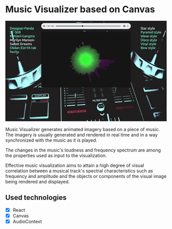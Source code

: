 # Music Visualizer based on Canvas

![Screenshot](./screenshot.gif)


Music Visualizer generates animated imagery based on a piece of music. The imagery is usually generated and rendered in real time and in a way synchronized with the music as it is played.

The changes in the music's loudness and frequency spectrum are among the properties used as input to the visualization.

Effective music visualization aims to attain a high degree of visual correlation between a musical track's spectral characteristics such as frequency and amplitude and the objects or components of the visual image being rendered and displayed.

## Used technologies
- [x] React
- [x] Canvas
- [x] AudioContext 
